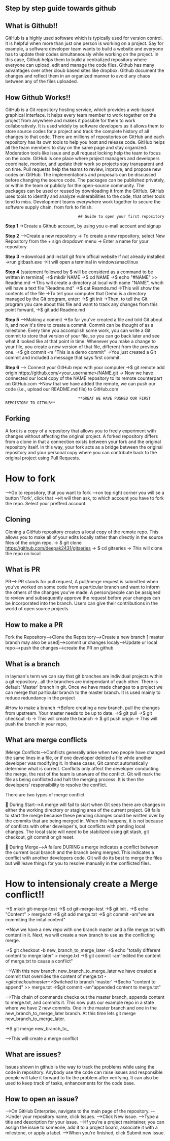 ## Step by step guide towards github

## What is Github!!
GitHub is a highly used software which is typically used for version control. It is helpful when more than just one person is working on a project. Say for example, a software developer team wants to build a website and everyone has to update their codes simultaneously while working on the project. In this case, Github helps them to build a centralized repository where everyone can upload, edit and manage the code files. Github has many advantages over other cloub based sites like dropbox. Github document the changes and reflect them in an organized manner to avoid any chaos between any of the files uploaded.

## How Github Works!!
GitHub is a Git repository hosting service, which provides a web-based graphical interface. It helps every team member to work together on the project from anywhere and makes it possible for them to work collaboratively.
It is used widely by software developers as it allows them to store source codes for a project and track the complete history of all changes to that code. There are millions of repositories on GitHub and each repository has its own tools to help you host and release code.
GitHub helps all the team members to stay on the same page and stay organized. Moderation tools like issue and pull request locking help the team to focus on the code. GitHub is one place where project managers and developers coordinate, monitor, and update their work so projects stay transparent and on time.
Pull requests help the teams to review, improve, and propose new codes on GitHub. The implementations and proposals can be discussed before changing the source code.
The packages can be published privately, or within the team or publicly for the open-source community. The packages can be used or reused by downloading it from the GitHub.
GitHub uses tools to identify and analyze vulnerabilities to the code, that other tools tend to miss. Development teams everywhere work together to secure the software supply chain, from fork to finish.

                                    ## Guide to open your first repository

**Step 1**
->Create a Github account, by using you e-mail account and signup

**Step 2**
-->Create a new repository
-> To create a new repository, select New Repository from the + sign dropdown menu
-> Enter a name for your repository 

**Step 3**
->download and install git from offical website if not already installed
->run gitbash.exe
->It will open a terminal in windows\mac\linux

**Step 4**
[statement followed by $ will be considerd as a command to be written in terminal]
->$ mkdir NAME
->$ cd NAME
->$ echo "#NAME" >> Readme.md
->This will create a directory at local with name "NAME", whcih will have a text file "Readme.md"
->$ cat Reamde.md
->This will show the contents of the file
->To tell your computer that Demo is a directory managed by the Git program, enter:
->$ git init
->Then, to tell the Git program you care about this file and want to track any changes from this point forward,
->$ git add Readme.md

**Step 5**
-->Making a commit
->So far you've created a file and told Git about it, and now it's time to create a commit. Commit can be thought of as a milestone. Every time you accomplish some work, you can write a Git commit to store that version of your file, so you can go back later and see what it looked like at that point in time. Whenever you make a change to your file, you create a new version of that file, different from the previous one.
->$ git commit -m "This is a demo commit"
->You just created a Git commit and included a message that says first commit. 

**Step 6**
--> Connect your GitHub repo with your computer
->$ git remote add origin https://github.com/<your_username>/NAME.git
-> Now we have connected our local copy of the NAME repository to its remote counterpart on GitHub.com
->Now that we have added the remote, we can push our code (i.e., upload our README.md file) to GitHub.com

                                    **GREAT WE HAVE PUSHED OUR FIRST REPOISTORY TO GITHUB**




## Forking
A fork is a copy of a repository that allows you to freely experiment with changes without affecting the original project. A forked repository differs from a clone in that a connection exists between your fork and the original repository itself. In this way, your fork acts as a bridge between the original repository and your personal copy where you can contribute back to the original project using Pull Requests.

# How to fork
-->Go to repository, that you want to fork
-->on top right corner you will se a button 'Fork', click that
-->it will then ask, to which account you have to fork the repo. Select your prefferd account.

## Cloning
Cloning a GitHub repository creates a local copy of the remote repo. This allows you to make all of your edits locally rather than directly in the source files of the origin repo.
-> $ git clone https://github.com/deepak2431/gitseries
-> $ cd gitseries
-> This will clone the repo on local

## What is PR
PR--> PR stands for pull request, A pull/merge request is submitted when you’ve worked on some code from a particular branch and want to inform the others of the changes you’ve made. A person/people can be assigned to review and subsequently approve the request before your changes can be incorporated into the branch. Users can give their contributions in the world of open source projects.

## How to make a PR
Fork the Repository-->Clone the Repository-->Create a new branch [ master branch may also be used]-->commit ur changes localy-->Update ur local repo-->push the changes-->create the PR on github

## What is a branch
in layman's term we can say that git branches are individual projects within a git repository...all the branches are independant of each other. There is default 'Master' branch in git. Once we have made changes to a project we can merge that particular branch to the master branch. It is used mainly to reduce redundancy in the project

#How to make a branch
->Before creating a new branch, pull the changes from upstream. Your master needs to be up to date.
->$ git pull
->$ git checkout -b <BRANCH NAME>
-> This will create the branch
-> $ git push origin <BRANCH NAME>
-> This will push the branch in your repo,

## What are merge conflicts
)Merge Conflicts-->Conflicts generally arise when two people have changed the same lines in a file, or if one developer deleted a file while another developer was modifying it. In these cases, Git cannot automatically determine what is correct. Conflicts only affect the developer conducting the merge, the rest of the team is unaware of the conflict. Git will mark the file as being conflicted and halt the merging process. It is then the developers' responsibility to resolve the conflict.

There are two types of merge conflict 

🔵 During Start-->A merge will fail to start when Git sees there are changes in either the working directory or staging area of the current project. Git fails to start the merge because these pending changes could be written over by the commits that are being merged in. When this happens, it is not because of conflicts with other developer's, but conflicts with pending local changes. The local state will need to be stabilized using git stash, git checkout, git commit or git reset. 

🔴 During Merge-->A failure DURING a merge indicates a conflict between the current local branch and the branch being merged. This indicates a conflict with another developers code. Git will do its best to merge the files but will leave things for you to resolve manually in the conflicted files. 

# How to intensionaly create a Merge conflict!!
->$  mkdir git-merge-test
->$ cd git-merge-test
->$ git init .
->$ echo "Content" > merge.txt
->$ git add merge.txt
->$ git commit -am"we are commiting the inital content"

->Now we have a new repo with one branch master and a file merge.txt with content in it. Next, we will create a new branch to use as the conflicting merge.

->$ git checkout -b new_branch_to_merge_later
->$ echo "totally different content to merge later" > merge.txt
->$ git commit -am"edited the content of merge.txt to cause a conflict"

-->With this new branch: new_branch_to_merge_later we have created a commit that overrides the content of merge.txt
->$git checkout master
->$Switched to branch 'master'
->$echo "content to append" >> merge.txt
->$git commit -am"appended content to merge.txt"

-->This chain of commands checks out the master branch, appends content to merge.txt, and commits it. This now puts our example repo in a state where we have 2 new commits. One in the master branch and one in the new_branch_to_merge_later branch. At this time lets git merge new_branch_to_merge_later.

->$ git merge new_branch_to_

-->This will create a merge conflict

## What are issues?
Issues shown in github is the way to track the problems while using the code in repository. Anybody use the code can raise issues and responsible people will take it forward to fix the problem after verifying. It can also be used to keep track of tasks, enhancements for the code base.

## How to open an issue?
-->On GitHub Enterprise, navigate to the main page of the repository.
-->Under your repository name, click  Issues.
-->Click New issue.
-->Type a title and description for your issue.
-->If you're a project maintainer, you can assign the issue to someone, add it to a project board, associate it with a milestone, or apply a label.
-->When you're finished, click Submit new issue.
 
